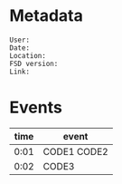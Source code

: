 # Metadata

```
User:
Date:
Location:
FSD version:
Link:
```

# Events

time | event
--- | ---
0:01 | CODE1 CODE2
0:02 | CODE3
